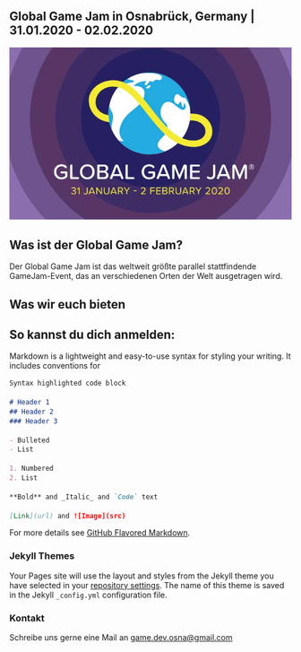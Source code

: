 ## Global Game Jam in Osnabrück, Germany | 31.01.2020 - 02.02.2020

![Global Game Jam 2020](./img/ggj2020_logo.jpg "Global Game Jam 2020")

## Was ist der Global Game Jam?

Der Global Game Jam ist das weltweit größte parallel stattfindende GameJam-Event, das an verschiedenen Orten der Welt ausgetragen wird.

## Was wir euch bieten


## So kannst du dich anmelden:




Markdown is a lightweight and easy-to-use syntax for styling your writing. It includes conventions for

```markdown
Syntax highlighted code block

# Header 1
## Header 2
### Header 3

- Bulleted
- List

1. Numbered
2. List

**Bold** and _Italic_ and `Code` text

[Link](url) and ![Image](src)
```

For more details see [GitHub Flavored Markdown](https://guides.github.com/features/mastering-markdown/).

### Jekyll Themes

Your Pages site will use the layout and styles from the Jekyll theme you have selected in your [repository settings](https://github.com/game-dev-osna/website/settings). The name of this theme is saved in the Jekyll `_config.yml` configuration file.

### Kontakt

Schreibe uns gerne eine Mail an game.dev.osna@gmail.com
